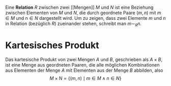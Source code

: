 Eine **Relation** $R$ zwischen zwei [[Mengen]] $M$ und $N$ ist eine Beziehung zwischen Elementen von $M$ und $N$, die durch geordnete Paare $(m,n)$ mit $m\in M$ und $n\in N$ dargestellt wird. Um zu zeigen, dass zwei Elemente $m$ und $n$ in Relation (bezüglich $R$) zueinander stehen, schreibt man $m \sim_R n$.

# Kartesisches Produkt
Das kartesische Produkt von zwei Mengen $A$ und $B$, geschrieben als $A \times B$, ist eine Menge aus geordneten Paaren, die alle möglichen Kombinationen aus Elementen der Menge $A$ mit Elementen aus der Menge $B$ abbilden, also
$$
M\times N=\{(m,n)\mid m\in M\land n\in N\}
$$

